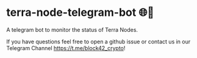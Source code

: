 # terra-node-telegram-bot 🌐🤖

A telegram bot to monitor the status of Terra Nodes.

If you have questions feel free to open a github issue or contact us in our Telegram Channel https://t.me/block42_crypto!
